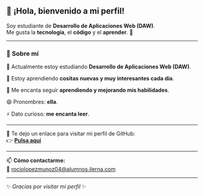 ## 👋 ¡Hola, bienvenido a mi perfil!

Soy estudiante de **Desarrollo de Aplicaciones Web (DAW)**.  
Me gusta la **tecnología**, el **código** y el **aprender**. 🚀  

---

### 🧠 Sobre mí

🔭 Actualmente estoy estudiando **Desarrollo de Aplicaciones Web (DAW)**.  

🌱 Estoy aprendiendo **cositas nuevas y muy interesantes cada día**.  

👯 Me encanta seguir **aprendiendo y mejorando mis habilidades**.  

😄 Pronombres: **ella**.  

⚡ Dato curioso: **me encanta leer**.  

---

💬 Te dejo un enlace para visitar mi perfil de GitHub:  
👉 [**Pulsa aquí**](https://github.com/rlopez-ilerna)  

---

📫 **Cómo contactarme:**  
📧 rociolopezmunoz04@alumnos.ilerna.com  

---

✨ _Gracias por visitar mi perfil_ ✨
